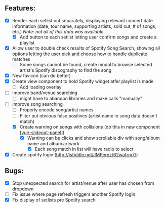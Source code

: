 ## Features:
- [x] Render each setlist out separately, displaying relevant concert date information (date, tour name, supporting artists, sold out, # of songs, etc.) _Note: not all of this data was available_
  - [x] Add button to each setlist letting user confirm songs and create a playlist
- [x] Allow user to double check results of Spotify Song Search, showing all options letting the user pick and choose how to handle duplicate matches
  - [ ] Some songs cannot be found, create modal to browse selected artist's Spotify discography to find the song
- [x] New favicon (can do better)
- [x] Create view component to hold Spotify widget atfer playlist is made
  - [ ] Add loading overlay
- [ ] Improve band/venue searching
  - [ ] might have to abandon libraries and make calls "manually"
- [ ] Improve song searching
  - [ ] Properly encode song/artist names
  - [ ] Filter out obvious false positives (artist name in song data doesn't match)
  - [x] Create warning on songs with collisions (do this in new component [[vue-slideout-panel](https://github.com/officert/vue-slideout-panel)])
    - [x] Warning can be clicks and show scrollable div with song/album name and album artwork
      - [x] Each song match in list will have radio to select
- [x] Create spotify login (http://jsfiddle.net/JMPerez/62wafrm7/)

## Bugs:
- [x] Stop unexpected search for artist/venue after user has chosen from dropdown
- [ ] Fix issue where page refresh triggers another Spotify login
- [x] Fix display of setlists pre Spotify search

